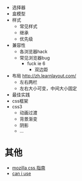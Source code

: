 * 选择器
* 盒模型 
* 样式
    * 常见样式
    * 继承
    * 优先级
* 兼容性
    * 各浏览器hack
    * 常见浏览器bug
        * fuck ie 6
            * 双边距
* 布局 http://zh.learnlayout.com/
    * 左右两栏
    * 左右大小可变，中间大小固定
* 最佳实践
* css框架
* css3
    * 动画过渡
    * 背景渐变
    * 阴影
    * ...
     


# 其他
* [mozilla css 指南](https://developer.mozilla.org/zh-CN/docs/CSS/%E5%BC%80%E5%A7%8B)
* [can i use](http://caniuse.com)